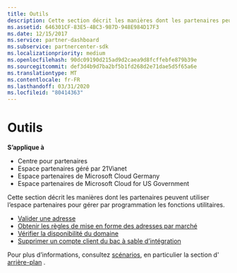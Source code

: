 ```yaml
---
title: Outils
description: Cette section décrit les manières dont les partenaires peuvent utiliser l’espace partenaires pour gérer par programmation les fonctions utilitaires.
ms.assetid: 646301CF-83E5-4BC3-987D-948E984D17F3
ms.date: 12/15/2017
ms.service: partner-dashboard
ms.subservice: partnercenter-sdk
ms.localizationpriority: medium
ms.openlocfilehash: 90dc09190d215ad9d2caea9d8fcffebfe879b39e
ms.sourcegitcommit: def3d4b9d7ba2bf5b1fd268d2e71dae5d5f65a6e
ms.translationtype: MT
ms.contentlocale: fr-FR
ms.lasthandoff: 03/31/2020
ms.locfileid: "80414363"
---
```

# <a name="utilities"></a>Outils


**S’applique à**

- Centre pour partenaires
- Espace partenaires géré par 21Vianet
- Espace partenaires de Microsoft Cloud Germany
- Espace partenaires de Microsoft Cloud for US Government

Cette section décrit les manières dont les partenaires peuvent utiliser l’espace partenaires pour gérer par programmation les fonctions utilitaires.

- [Valider une adresse](validate-an-address.md)
- [Obtenir les règles de mise en forme des adresses par marché](get-market-specific-validation-data.md)
- [Vérifier la disponibilité du domaine](verify-domain-availability.md)
- [Supprimer un compte client du bac à sable d’intégration](delete-a-customer-account-from-the-integration-sandbox.md)

Pour plus d’informations, consultez [scénarios](scenarios.md), en particulier la section d' [arrière-plan](scenarios.md#background) .